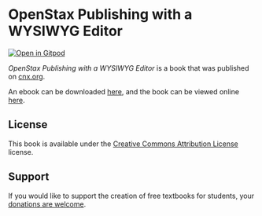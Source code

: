 # OpenStax Publishing with a WYSIWYG Editor

[![Open in Gitpod](https://gitpod.io/button/open-in-gitpod.svg)](https://gitpod.io/from-referrer/)

_OpenStax Publishing with a WYSIWYG Editor_ is a book that was published on [cnx.org](https://cnx.org/).

An ebook can be downloaded [here](https://github.com/cnx-user-books/cnxbook-openstax-publishing-with-a-wysiwyg-editor/releases/latest), and the book can be viewed online [here](https://github.com/cnx-user-books/cnxbook-openstax-publishing-with-a-wysiwyg-editor/releases/latest).

## License
This book is available under the [Creative Commons Attribution License](./LICENSE) license.

## Support
If you would like to support the creation of free textbooks for students, your [donations are welcome](https://riceconnect.rice.edu/donation/support-openstax-banner).
